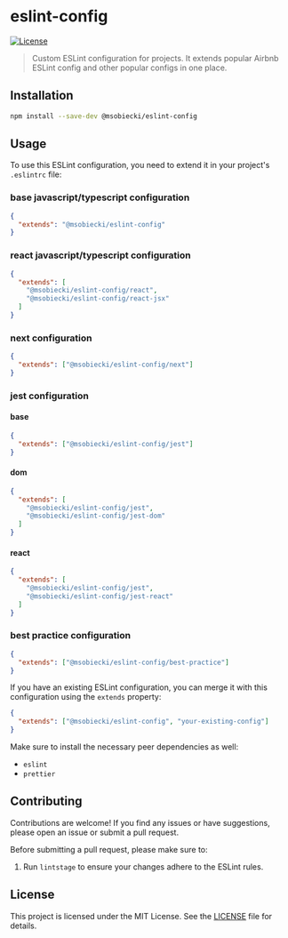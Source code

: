 # eslint-config

[![License](https://img.shields.io/badge/license-MIT-blue.svg)](https://github.com/msobiecki/eslint-config/blob/master/LICENSE)

> Custom ESLint configuration for projects. It extends popular Airbnb ESLint config and other popular configs in one place.

## Installation

```bash
npm install --save-dev @msobiecki/eslint-config
```

## Usage

To use this ESLint configuration, you need to extend it in your project's `.eslintrc` file:

### base javascript/typescript configuration

```json
{
  "extends": "@msobiecki/eslint-config"
}
```

### react javascript/typescript configuration

```json
{
  "extends": [
    "@msobiecki/eslint-config/react",
    "@msobiecki/eslint-config/react-jsx"
  ]
}
```

### next configuration

```json
{
  "extends": ["@msobiecki/eslint-config/next"]
}
```

### jest configuration

#### base

```json
{
  "extends": ["@msobiecki/eslint-config/jest"]
}
```

#### dom

```json
{
  "extends": [
    "@msobiecki/eslint-config/jest",
    "@msobiecki/eslint-config/jest-dom"
  ]
}
```

#### react

```json
{
  "extends": [
    "@msobiecki/eslint-config/jest",
    "@msobiecki/eslint-config/jest-react"
  ]
}
```

### best practice configuration

```json
{
  "extends": ["@msobiecki/eslint-config/best-practice"]
}
```

If you have an existing ESLint configuration, you can merge it with this configuration using the `extends` property:

```json
{
  "extends": ["@msobiecki/eslint-config", "your-existing-config"]
}
```

Make sure to install the necessary peer dependencies as well:

- `eslint`
- `prettier`

## Contributing

Contributions are welcome! If you find any issues or have suggestions, please open an issue or submit a pull request.

Before submitting a pull request, please make sure to:

1. Run `lintstage` to ensure your changes adhere to the ESLint rules.

## License

This project is licensed under the MIT License. See the [LICENSE](LICENSE) file for details.
